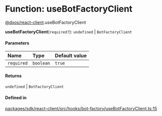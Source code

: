 # Function: useBotFactoryClient

[@dxos/react-client](../modules/dxos_react_client.md).useBotFactoryClient

**useBotFactoryClient**(`required?`): `undefined` \| `BotFactoryClient`

#### Parameters

| Name | Type | Default value |
| :------ | :------ | :------ |
| `required` | `boolean` | `true` |

#### Returns

`undefined` \| `BotFactoryClient`

#### Defined in

[packages/sdk/react-client/src/hooks/bot-factory/useBotFactoryClient.ts:15](https://github.com/dxos/dxos/blob/main/packages/sdk/react-client/src/hooks/bot-factory/useBotFactoryClient.ts#L15)
